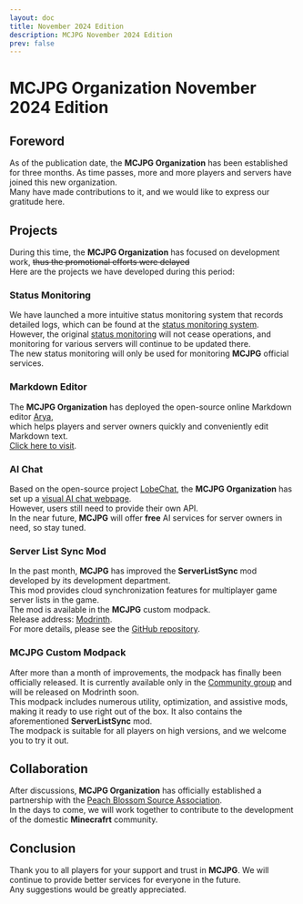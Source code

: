 ```yaml
---
layout: doc
title: November 2024 Edition
description: MCJPG November 2024 Edition
prev: false
---
```

# MCJPG Organization November 2024 Edition

## Foreword

As of the publication date, the **MCJPG Organization** has been established for three months. As time passes, more and more players and servers have joined this new organization.  
Many have made contributions to it, and we would like to express our gratitude here.

## Projects

During this time, the **MCJPG Organization** has focused on development work, ~~thus the promotional efforts were delayed~~  
Here are the projects we have developed during this period:

### Status Monitoring

We have launched a more intuitive status monitoring system that records detailed logs, which can be found at the [status monitoring system](https://bstatus.mcjpg.org/).  
However, the original [status monitoring](https://status.mcjpg.org/) will not cease operations, and monitoring for various servers will continue to be updated there.  
The new status monitoring will only be used for monitoring **MCJPG** official services.

### Markdown Editor

The **MCJPG Organization** has deployed the open-source online Markdown editor [Arya](https://github.com/nicejade/markdown-online-editor),  
which helps players and server owners quickly and conveniently edit Markdown text.  
[Click here to visit](https://editor.mcjpg.org).

### AI Chat

Based on the open-source project [LobeChat](https://github.com/lobehub/lobe-chat), the **MCJPG Organization** has set up a [visual AI chat webpage](https://chat.mcjpg.org/).  
However, users still need to provide their own API.  
In the near future, **MCJPG** will offer **free** AI services for server owners in need, so stay tuned.

### Server List Sync Mod

In the past month, **MCJPG** has improved the **ServerListSync** mod developed by its development department.  
This mod provides cloud synchronization features for multiplayer game server lists in the game.  
The mod is available in the **MCJPG** custom modpack.  
Release address: [Modrinth](https://modrinth.com/mod/serverlistsync).  
For more details, please see the [GitHub repository](https://github.com/MineJPGcraft/ServerListSync).

### MCJPG Custom Modpack

After more than a month of improvements, the modpack has finally been officially released. It is currently available only in the [Community group](https://qm.qq.com/q/bAZle5ABzy) and will be released on Modrinth soon.  
This modpack includes numerous utility, optimization, and assistive mods, making it ready to use right out of the box. It also contains the aforementioned **ServerListSync** mod.  
The modpack is suitable for all players on high versions, and we welcome you to try it out.

## Collaboration

After discussions, **MCJPG Organization** has officially established a partnership with the [Peach Blossom Source Association](http://qm.qq.com/cgi-bin/qm/qr?_wv=1027&k=_f6OAfAbCuyIbiny20DsPSd33-Zx-hRU&authKey=6kJlwUInU9ZPwU2SureaIgMLq%2FMMHWB0FsBbai5qdoch8uk%2BxPBp4cMOg2evXWXy&noverify=0&group_code=415027991).  
In the days to come, we will work together to contribute to the development of the domestic **Minecrafrt** community.

## Conclusion

Thank you to all players for your support and trust in **MCJPG**. We will continue to provide better services for everyone in the future.  
Any suggestions would be greatly appreciated.